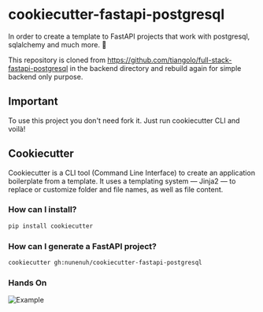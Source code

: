 # cookiecutter-fastapi-postgresql

In order to create a template to FastAPI projects that work with postgresql, sqlalchemy and much more. :rocket:

This repository is cloned from https://github.com/tiangolo/full-stack-fastapi-postgresql in the backend directory and rebuild again for simple backend only purpose.
## Important
To use this project you don't need fork it. Just run cookiecutter CLI and voilà!

## Cookiecutter

Cookiecutter is a CLI tool (Command Line Interface) to create an application boilerplate from a template. It uses a templating system — Jinja2 — to replace or customize folder and file names, as well as file content.

### How can I install?

```bash
pip install cookiecutter
```

### How can I generate a FastAPI project?

```bash
cookiecutter gh:nunenuh/cookiecutter-fastapi-postgresql
```

### Hands On

![Example](./docs/example/cookiecutter-fastapi-cli.svg)